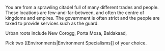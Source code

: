 You are from a sprawling citadel full of many different trades and people. These locations are few-and-far-between, and often the centre of kingdoms and empires. The government is often strict and the people are taxed to provide services such as the guard.

Urban roots include New Corogg, Porta Mosa, Baldakaad,

Pick two [[Environments|Environment Specialisms]] of your choice.